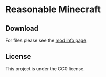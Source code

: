 # Reasonable Minecraft

## Download

For files please see the [mod info page](https://asablock.github.io/mods/reasonable-mc.html).

## License

This project is under the CC0 license.